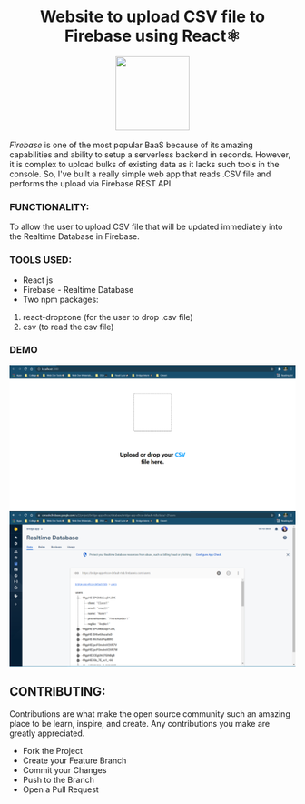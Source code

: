 
<div align="center">
  <h1> Website to upload CSV file to Firebase using React⚛️  </h1>
  <img src="https://4.bp.blogspot.com/-I6KBH1NIJGk/XIccojn6YII/AAAAAAAADZ8/BeJ6uuutN5YoQe6Zboig_q5djnXS3hVpgCLcBGAs/s1600/Firebase%2BRealtime%2BDatabase%2B%25281-%2BIcon%252C%2BLight%2529.png" width="130" height="130"/>  
</div>

*Firebase* is one of the most popular BaaS because of its amazing capabilities and ability to setup a serverless backend in seconds. 
However, it is complex to upload bulks of existing data as it lacks such tools in the console. 
So, I've built a really simple web app that reads .CSV file and performs the upload via Firebase REST API.

### FUNCTIONALITY:
To allow the user to upload CSV file that will be updated immediately into the Realtime Database in Firebase.


### TOOLS USED:
* React js
* Firebase - Realtime Database
* Two npm packages:
 1. react-dropzone (for the user to drop .csv file)
 2. csv (to read the csv file)

### DEMO
<img src="/Images/UI.png"/> 
<img src="/Images/Firebase.png"/>  

## CONTRIBUTING:
Contributions are what make the open source community such an amazing place to be learn, inspire, and create. Any contributions you make are greatly appreciated.

* Fork the Project
* Create your Feature Branch
* Commit your Changes
* Push to the Branch
* Open a Pull Request
<br />



